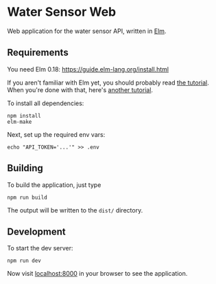 # Water Sensor Web

Web application for the water sensor API, written in
[Elm](http://elm-lang.org/).

## Requirements

You need Elm 0.18: https://guide.elm-lang.org/install.html

If you aren't familiar with Elm yet, you should probably read [the
tutorial](https://guide.elm-lang.org/). When you're done with that,
here's [another tutorial](https://www.elm-tutorial.org/).

To install all dependencies:

    npm install
    elm-make

Next, set up the required env vars:

    echo "API_TOKEN='...'" >> .env

## Building

To build the application, just type

    npm run build

The output will be written to the `dist/` directory.

## Development

To start the dev server:

    npm run dev

Now visit [localhost:8000](http://localhost:8000/) in your browser
to see the application.
